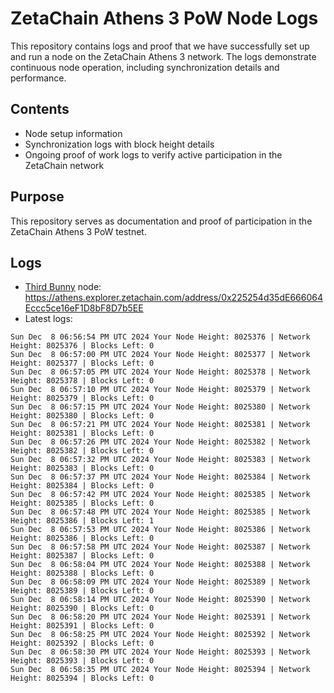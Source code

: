 # ZetaChain Athens 3 PoW Node Logs
This repository contains logs and proof that we have successfully set up and run a node on the ZetaChain Athens 3 network. The logs demonstrate continuous node operation, including synchronization details and performance.

## Contents
- Node setup information
- Synchronization logs with block height details
- Ongoing proof of work logs to verify active participation in the ZetaChain network

## Purpose
This repository serves as documentation and proof of participation in the ZetaChain Athens 3 PoW testnet.

## Logs

- [Third Bunny](https://thirdbunny.xyz/) node: https://athens.explorer.zetachain.com/address/0x225254d35dE666064Eccc5ce16eF1D8bF8D7b5EE
- Latest logs:
```
Sun Dec  8 06:56:54 PM UTC 2024 Your Node Height: 8025376 | Network Height: 8025376 | Blocks Left: 0
Sun Dec  8 06:57:00 PM UTC 2024 Your Node Height: 8025377 | Network Height: 8025377 | Blocks Left: 0
Sun Dec  8 06:57:05 PM UTC 2024 Your Node Height: 8025378 | Network Height: 8025378 | Blocks Left: 0
Sun Dec  8 06:57:10 PM UTC 2024 Your Node Height: 8025379 | Network Height: 8025379 | Blocks Left: 0
Sun Dec  8 06:57:15 PM UTC 2024 Your Node Height: 8025380 | Network Height: 8025380 | Blocks Left: 0
Sun Dec  8 06:57:21 PM UTC 2024 Your Node Height: 8025381 | Network Height: 8025381 | Blocks Left: 0
Sun Dec  8 06:57:26 PM UTC 2024 Your Node Height: 8025382 | Network Height: 8025382 | Blocks Left: 0
Sun Dec  8 06:57:32 PM UTC 2024 Your Node Height: 8025383 | Network Height: 8025383 | Blocks Left: 0
Sun Dec  8 06:57:37 PM UTC 2024 Your Node Height: 8025384 | Network Height: 8025384 | Blocks Left: 0
Sun Dec  8 06:57:42 PM UTC 2024 Your Node Height: 8025385 | Network Height: 8025385 | Blocks Left: 0
Sun Dec  8 06:57:48 PM UTC 2024 Your Node Height: 8025385 | Network Height: 8025386 | Blocks Left: 1
Sun Dec  8 06:57:53 PM UTC 2024 Your Node Height: 8025386 | Network Height: 8025386 | Blocks Left: 0
Sun Dec  8 06:57:58 PM UTC 2024 Your Node Height: 8025387 | Network Height: 8025387 | Blocks Left: 0
Sun Dec  8 06:58:04 PM UTC 2024 Your Node Height: 8025388 | Network Height: 8025388 | Blocks Left: 0
Sun Dec  8 06:58:09 PM UTC 2024 Your Node Height: 8025389 | Network Height: 8025389 | Blocks Left: 0
Sun Dec  8 06:58:14 PM UTC 2024 Your Node Height: 8025390 | Network Height: 8025390 | Blocks Left: 0
Sun Dec  8 06:58:20 PM UTC 2024 Your Node Height: 8025391 | Network Height: 8025391 | Blocks Left: 0
Sun Dec  8 06:58:25 PM UTC 2024 Your Node Height: 8025392 | Network Height: 8025392 | Blocks Left: 0
Sun Dec  8 06:58:30 PM UTC 2024 Your Node Height: 8025393 | Network Height: 8025393 | Blocks Left: 0
Sun Dec  8 06:58:35 PM UTC 2024 Your Node Height: 8025394 | Network Height: 8025394 | Blocks Left: 0
```
